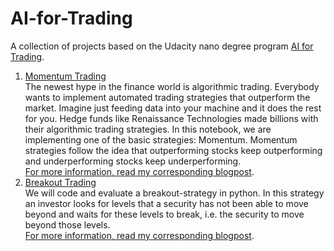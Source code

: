 # AI-for-Trading

A collection of projects based on the Udacity nano degree program [AI for Trading](https://www.udacity.com/course/ai-for-trading--nd880?irclickid=30Yx9hzggxyNRFW0Vm26Pw3CUkDWtp1zXVcm2M0&irgwc=1&utm_source=affiliate&utm_medium=&aff=2201027&utm_term=&utm_campaign=__&utm_content=&adid=786224).

1. [Momentum Trading](https://github.com/TimBstn/AI-for-Trading/blob/main/momentum.ipynb) <br>
The newest hype in the finance world is algorithmic trading. Everybody wants to implement automated trading strategies that outperform the market. Imagine just feeding data into your machine and it does the rest for you. Hedge funds like Renaissance Technologies made billions with their algorithmic trading strategies. In this notebook, we are implementing one of the basic strategies: Momentum. Momentum strategies follow the idea that outperforming stocks keep outperforming and underperforming stocks keep underperforming. <br>
[For more information, read my corresponding blogpost](https://timlearns.com/momentum-strategy-in-python/).
2. [Breakout Trading](https://github.com/TimBstn/AI-for-Trading/blob/main/breakout_strategy.ipynb) <br>
We will code and evaluate a breakout-strategy in python. In this strategy an investor looks for levels that a security has not been able to move beyond and waits for these levels to break, i.e. the security to move beyond those levels. <br>
[For more information, read my corresponding blogpost](https://timlearns.com/breakout-strategy-in-python/).
